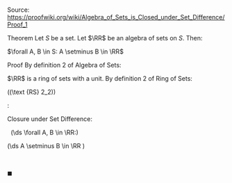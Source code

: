 # 

Source: https://proofwiki.org/wiki/Algebra_of_Sets_is_Closed_under_Set_Difference/Proof_1

Theorem
Let $S$ be a set.
Let $\RR$ be an algebra of sets on $S$.
Then:

$\forall A, B \in S: A \setminus B \in \RR$


Proof
By definition $2$ of Algebra of Sets:

$\RR$ is a ring of sets with a unit.
By definition $2$ of Ring of Sets:




\((\text {RS} 2_2)\)  

$:$  



Closure under Set Difference:   

  \(\ds \forall A, B \in \RR:\)

\(\ds A \setminus B \in \RR \)   







  

$\blacksquare$





